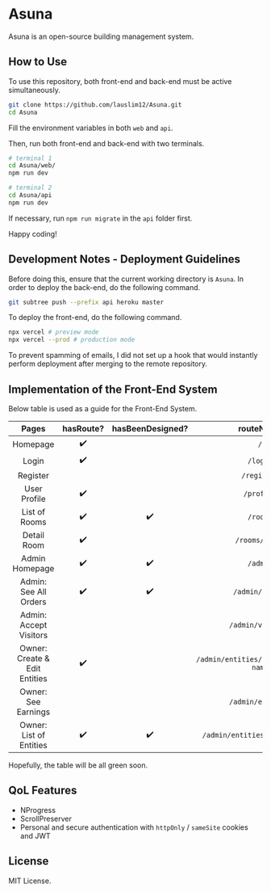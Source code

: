 # Asuna

Asuna is an open-source building management system.

## How to Use

To use this repository, both front-end and back-end must be active simultaneously.

```bash
git clone https://github.com/lauslim12/Asuna.git
cd Asuna
```

Fill the environment variables in both `web` and `api`.

Then, run both front-end and back-end with two terminals.

```bash
# terminal 1
cd Asuna/web/
npm run dev

# terminal 2
cd Asuna/api
npm run dev
```

If necessary, run `npm run migrate` in the `api` folder first.

Happy coding!

## Development Notes - Deployment Guidelines

Before doing this, ensure that the current working directory is `Asuna`. In order to deploy the back-end, do the following command.

```bash
git subtree push --prefix api heroku master
```

To deploy the front-end, do the following command.

```bash
npx vercel # preview mode
npx vercel --prod # production mode
```

To prevent spamming of emails, I did not set up a hook that would instantly perform deployment after merging to the remote repository.

## Implementation of the Front-End System

Below table is used as a guide for the Front-End System.

|             Pages             | hasRoute? | hasBeenDesigned? |               routeName               |
|:-----------------------------:|:---------:|:----------------:|:-------------------------------------:|
|            Homepage           |     ✔️     |                  |                  `/`                  |
|             Login             |     ✔️     |                  |                `/login`               |
|            Register           |           |                  |              `/register`              |
|          User Profile         |     ✔️     |                  |               `/profile`              |
|         List of Rooms         |     ✔️     |         ✔️        |                `/rooms`               |
|          Detail Room          |     ✔️     |                  |             `/rooms/:slug`            |
|         Admin Homepage        |     ✔️     |         ✔️        |                `/admin`               |
|     Admin: See All Orders     |     ✔️     |         ✔️        |            `/admin/orders`            |
|     Admin: Accept Visitors    |           |                  |           `/admin/visitors`           |
| Owner: Create & Edit Entities |     ✔️     |                  | `/admin/entities/create-:entity-name` |
|      Owner: See Earnings      |           |                  |           `/admin/earnings`           |
|    Owner: List of Entities    |     ✔️     |         ✔️        |     `/admin/entities/:entity-name`    |

Hopefully, the table will be all green soon.

## QoL Features

- NProgress
- ScrollPreserver
- Personal and secure authentication with `httpOnly` / `sameSite` cookies and JWT

## License

MIT License.
